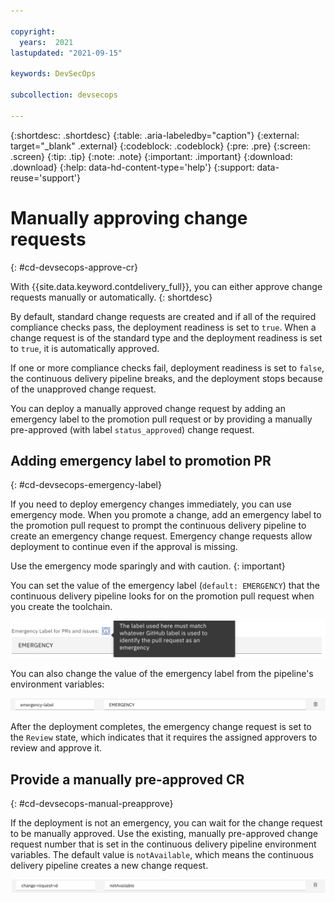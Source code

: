 ```yaml
---

copyright:
  years:  2021
lastupdated: "2021-09-15"

keywords: DevSecOps

subcollection: devsecops

---
```


{:shortdesc: .shortdesc}
{:table: .aria-labeledby="caption"}
{:external: target="_blank" .external}
{:codeblock: .codeblock}
{:pre: .pre}
{:screen: .screen}
{:tip: .tip}
{:note: .note}
{:important: .important}
{:download: .download}
{:help: data-hd-content-type='help'}
{:support: data-reuse='support'}

# Manually approving change requests
{: #cd-devsecops-approve-cr}

With {{site.data.keyword.contdelivery_full}}, you can either approve change requests manually or automatically.
{: shortdesc}

By default, standard change requests are created and if all of the required compliance checks pass, the deployment readiness is set to `true`. When a change request is of the standard type and the deployment readiness is set to `true`, it is automatically approved. 

If one or more compliance checks fail, deployment readiness is set to `false`, the continuous delivery pipeline breaks, and the deployment stops because of the unapproved change request.

You can deploy a manually approved change request by adding an emergency label to the promotion pull request 
or by providing a manually pre-approved (with label `status_approved`) change request.

## Adding emergency label to promotion PR
{: #cd-devsecops-emergency-label}

If you need to deploy emergency changes immediately, you can use emergency mode. When you promote a change, add an emergency label to the promotion pull request to prompt the continuous delivery pipeline to create an emergency change request. Emergency change requests allow deployment to continue even if the approval is missing.

Use the emergency mode sparingly and with caution.
{:  important}

You can set the value of the emergency label (`default: EMERGENCY`) that the continuous delivery pipeline looks for on the promotion pull request when you create the toolchain.

 ![Emergency label](images/emergency-label-at-creation.png)

You can also change the value of the emergency label from the pipeline's environment variables:

 ![Emergency label variable](images/emergency-label-env.png)

After the deployment completes, the emergency change request is set to the `Review` state, which indicates that it requires the assigned approvers to review and approve it.

## Provide a manually pre-approved CR
{: #cd-devsecops-manual-preapprove}

If the deployment is not an emergency, you can wait for the change request to be manually approved. Use the existing, manually pre-approved change request number that is set in the continuous delivery pipeline environment variables. The default value is `notAvailable`, which means the continuous delivery pipeline creates a new change request.

 ![Emergency label variable](images/pre-approved-cr-label.png)
